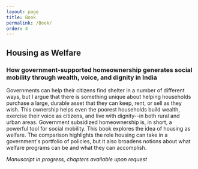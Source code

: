 ```yaml
---
layout: page
title: Book
permalink: /Book/
order: 4
---
```


<!-- Global site tag (gtag.js) - Google Analytics -->
<script async src="https://www.googletagmanager.com/gtag/js?id=UA-111923831-1"></script>
<script>
  window.dataLayer = window.dataLayer || [];
  function gtag(){dataLayer.push(arguments);}
  gtag('js', new Date());

  gtag('config', 'UA-111923831-1');
</script>


## Housing as Welfare
### How government-supported homeownership generates social mobility through wealth, voice, and dignity in India

Governments can help their citizens find shelter in a number of different ways, but I argue that there is something unique about helping households purchase a large, durable asset that they can keep, rent, or sell as they wish. This ownership helps even the poorest households build wealth, exercise their voice as citizens, and live with dignity--in both rural and urban areas. Government subsidized homeownership is, in short, a powerful tool for social mobility. 
This book explores the idea of housing as welfare. The comparison highlights the role housing can take in a government's portfolio of policies, but it also broadens notions about what welfare programs can be and what they can accomplish.


*Manuscript in progress, chapters available upon request*
